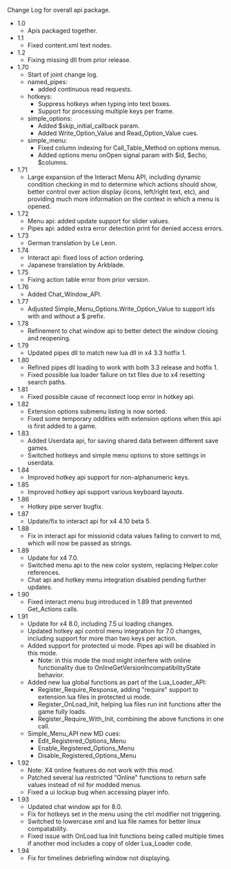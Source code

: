 
Change Log for overall api package.

* 1.0
  - Apis packaged together.
* 1.1
  - Fixed content.xml text nodes.
* 1.2
  - Fixing missing dll from prior release.
* 1.70
  - Start of joint change log.
  - named_pipes:
    - added continuous read requests.
  - hotkeys:
    - Suppress hotkeys when typing into text boxes.
    - Support for processing multiple keys per frame.
  - simple_options: 
    - Added $skip_initial_callback param.
    - Added Write_Option_Value and Read_Option_Value cues.
  - simple_menu:
    - Fixed column indexing for Call_Table_Method on options menus.
    - Added options menu onOpen signal param with $id, $echo, $columns.
* 1.71
  - Large expansion of the Interact Menu API, including dynamic condition checking in md to determine which actions should show, better control over action display (icons, left/right text, etc), and providing much more information on the context in which a menu is opened.
* 1.72
  - Menu api: added update support for slider values.
  - Pipes api: added extra error detection print for denied access errors.
* 1.73
  - German translation by Le Leon.
* 1.74
  - Interact api: fixed loss of action ordering.
  - Japanese translation by Arkblade.
* 1.75
  - Fixing action table error from prior version.
* 1.76
  - Added Chat_Window_API.
* 1.77
  - Adjusted Simple_Menu_Options.Write_Option_Value to support ids with and without a $ prefix.
* 1.78
  - Refinement to chat window api to better detect the window closing and reopening.
* 1.79
  - Updated pipes dll to match new lua dll in x4 3.3 hotfix 1.
* 1.80
  - Refined pipes dll loading to work with both 3.3 release and hotfix 1.
  - Fixed possible lua loader failure on txt files due to x4 resetting search paths.
* 1.81
  - Fixed possible cause of reconnect loop error in hotkey api.
* 1.82
  - Extension options submenu listing is now sorted.
  - Fixed some temporary oddities with extension options when this api is first added to a game.
* 1.83
  - Added Userdata api, for saving shared data between different save games.
  - Switched hotkeys and simple menu options to store settings in userdata.
* 1.84
  - Improved hotkey api support for non-alphanumeric keys.
* 1.85
  - Improved hotkey api support various keyboard layouts.
* 1.86
  - Hotkey pipe server bugfix.
* 1.87
  - Update/fix to interact api for x4 4.10 beta 5.
* 1.88
  - Fix in interact api for missionid cdata values failing to convert to md, which will now be passed as strings.
* 1.89
  - Update for x4 7.0.
  - Switched menu api to the new color system, replacing Helper.color references.
  - Chat api and hotkey menu integration disabled pending further updates.
* 1.90
  - Fixed interact menu bug introduced in 1.89 that prevented Get_Actions calls.
* 1.91
  - Update for x4 8.0, including 7.5 ui loading changes.
  - Updated hotkey api control menu integration for 7.0 changes, including support for more than two keys per action.
  - Added support for protected ui mode. Pipes api will be disabled in this mode.
    - Note: in this mode the mod might interfere with online functionality due to OnlineGetVersionIncompatibilityState behavior.
  - Added new lua global functions as part of the Lua_Loader_API:
    - Register_Require_Response, adding "require" support to extension lua files in protected ui mode.
    - Register_OnLoad_Init, helping lua files run init functions after the game fully loads.
    - Register_Require_With_Init, combining the above functions in one call.
  - Simple_Menu_API new MD cues:
    - Edit_Registered_Options_Menu
    - Enable_Registered_Options_Menu
    - Disable_Registered_Options_Menu
* 1.92
  - Note: X4 online features do not work with this mod.
  - Patched several lua restricted "Online" functions to return safe values instead of nil for modded menus.
  - Fixed a ui lockup bug when accessing player info.
* 1.93
  - Updated chat window api for 8.0.
  - Fix for hotkeys set in the menu using the ctrl modifier not triggering.
  - Switched to lowercase xml and lua file names for better linux compatability.
  - Fixed issue with OnLoad lua Init functions being called multiple times if another mod includes a copy of older Lua_Loader code.
* 1.94
  - Fix for timelines debriefing window not displaying.
